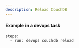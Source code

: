 ```yaml
---
description: Reload CouchDB
---
```


#### Example in a devops task

    steps:
      - run: devops couchdb reload
